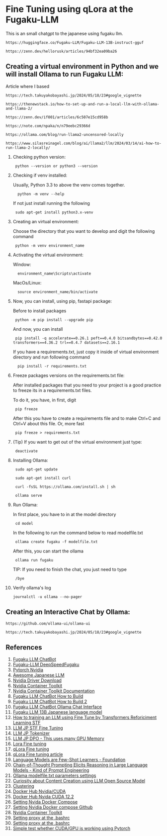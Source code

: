 # Fine Tuning using qLora at the Fugaku-LLM
This is an small chatgpt to the japanese using fugaku llm.

    https://huggingface.co/Fugaku-LLM/Fugaku-LLM-13B-instruct-gguf

    https://zenn.dev/hellorusk/articles/94bf32ea09ba26

## Creating a virtual environment in Python and we will install Ollama to run Fugaku LLM:
Article where I based

    https://tech.takuyakobayashi.jp/2024/05/18/23#google_vignette

    https://thenewstack.io/how-to-set-up-and-run-a-local-llm-with-ollama-and-llama-2/

    https://zenn.dev/if001/articles/6c507e15cd958b

    https://note.com/npaka/n/n79eebc29366d

    https://ollama.com/blog/run-llama2-uncensored-locally

    https://www.silasreinagel.com/blog/ai/llama2/llm/2024/03/14/ai-how-to-run-llama-2-locally/

1. Checking python version:

        python --version or python3 --version

2. Checking if venv installed:

    Usually, Python 3.3 to above the venv comes together.

         python -m venv --help

    If not just install running the following

        sudo apt-get install python3.x-venv

3. Creating an virtual environment:

    Choose the directory that you want to develop and digit the following command

        python -m venv environment_name

4. Activating the virtual environment:

    Window:

         environment_name\Scripts\activate

    MacOs/Linux:

         source environment_name/bin/activate

5. Now, you can install, using pip, fastapi package:

    Before to install packages

        python -m pip install --upgrade pip

    And now, you can install

        pip install -q accelerate==0.26.1 peft==0.4.0 bitsandbytes==0.42.0 transformers==4.36.2 trl==0.4.7 datasets==2.16.1

    If you have a requirements.txt, just copy it inside of virtual environment directory and run following command

         pip install -r requirements.txt

6. Freeze packages versions on the requirements.txt file:

    After installed packages that you need to your project is a good practice to freeze its in a requirements.txt files.

    To do it, you have, in first, digit

        pip freeze

    After this you have to create a requirements file and to make Ctrl+C and Ctrl+V about this file. Or, more fast

        pip freeze > requirements.txt

7. (Tip) If you want to get out of the virtual environment just type:

        deactivate

8. Installing Ollama:

        sudo apt-get update

        sudo apt-get install curl

        curl -fsSL https://ollama.com/install.sh | sh

        ollama serve

9. Run Ollama:

    In first place, you have to in at the model directory

        cd model

    In the following to run the command below to read modelfile.txt

        ollama create fugaku -f modelfile.txt

    After this, you can start the ollama

        ollama run fugaku

    TIP: If you need to finish the chat, you just need to type

        /bye

10. Verify ollama's log


        journalctl -u ollama --no-pager

## Creating an Interactive Chat by Ollama:

    https://github.com/ollama-ui/ollama-ui

    https://tech.takuyakobayashi.jp/2024/05/18/23#google_vignette

## References
1. [Fugaku LLM ChatBot][1]
1. [Fugaku-LLM DeepSpeedFugaku][2]
1. [Pytorch Nvidia][3]
1. [Awesome Japanese LLM][4]
1. [Nvidia Driver Download][5]
1. [Nvidia Container Toolkit][6]
1. [Nvidia Container Toolkit Documentation][7]
1. [Fugaku LLM ChatBot How to Build][10]
1. [Fugaku LLM ChatBot How to Build 2][11]
1. [Fugaku LLM ChatBot Ollama Chat Interface][12]
1. [Fugaku LLM 13B Japanese language model][13]
1. [How to training an LLM using Fine Tune by Transformers Reforiciment Learning STF][14]
1. [LLM JP STF Fine Tuning][15]
1. [LLM JP Tokenizer][16]
1. [LLM JP DPO - This uses many GPU Memory][17]
1. [Lora Fine tuning][18]
1. [qLora Fine tuning][19]
1. [qLora Fine tuning article][20]
1. [Language Models are Few-Shot Learners - Foundation][22]
1. [Chain-of-Thought Prompting Elicits Reasoning in Large Language Models - Kind of Prompt Engineering][23]
1. [Ollama modelfile.txt parameters settings][25]
1. [Curiosity about Content Creation using LLM Open Source Model][26]
1. [Clustering][27]
1. [Docker Hub Nvidia/CUDA][28]
1. [Docker Hub Nvida CUDA 12.2][29]
1. [Setting Nvida Docker Compose][30]
1. [Setting Nvidia Docker compose Github][31]
1. [Nvidia Container Toolkit][32]
1. [Setting proxy at the .bashrc][33]
1. [Setting proxy at the .bashrc][34]
1. [Simple test whether CUDA/GPU is working using Pytorch][35]

[1]: https://huggingface.co/Fugaku-LLM/Fugaku-LLM-13B-instruct
[2]: https://github.com/Fugaku-LLM/DeepSpeedFugaku
[3]: https://catalog.ngc.nvidia.com/orgs/nvidia/containers/pytorch
[4]: https://github.com/llm-jp/awesome-japanese-llm
[5]: https://www.nvidia.com/content/DriverDownloads/confirmation.php?url=/Windows/531.61/531.61-desktop-win10-win11-64bit-international-dch-whql.exe&lang=us&type=GeForce
[6]: https://docs.nvidia.com/datacenter/cloud-native/container-toolkit/1.14.4/release-notes.html
[7]: https://docs.nvidia.com/datacenter/cloud-native/container-toolkit/1.14.4/index.html
[10]: https://note.com/owlet_notes/n/nd144bd2d1dc1
[11]: https://note.com/ngc_shj/n/n7a8ce01f13ac
[12]: https://github.com/ollama-ui/ollama-ui
[13]: https://dataloop.ai/library/model/fugaku-llm_fugaku-llm-13b/
[14]: https://huggingface.co/docs/trl/index
[15]: https://github.com/llm-jp/llm-jp-sft
[16]: https://github.com/llm-jp/llm-jp-tokenizer
[17]: https://github.com/llm-jp/llm-jp-dpo
[18]: https://github.com/microsoft/LoRA
[19]: https://github.com/artidoro/qlora
[20]: https://arxiv.org/abs/2305.14314
[22]: https://arxiv.org/abs/2005.14165
[23]: https://arxiv.org/abs/2201.11903
[25]: https://github.com/ollama/ollama/blob/main/docs/modelfile.md#parameter
[26]: https://byrayray.medium.com/llama-3-2-vs-llama-3-1-vs-gemma-2-finding-the-best-open-source-llm-for-content-creation-1f6085c9f87a
[27]: https://www.ibm.com/topics/clustering
[28]: https://hub.docker.com/r/nvidia/cuda
[29]: https://hub.docker.com/layers/nvidia/cuda/12.2.0-runtime-ubuntu20.04/images/sha256-3faf586290da5a86115cbf907f3a34ba48e97875a8e148fa969ddaa6b1472b93
[30]: https://docs.docker.com/compose/how-tos/gpu-support/
[31]: https://github.com/suvash/nixos-nvidia-cuda-python-docker-compose/blob/main/03-nvidia-docker-compose-setup.org
[32]: https://docs.nvidia.com/datacenter/cloud-native/container-toolkit/latest/install-guide.html
[33]: https://qiita.com/Fal318/items/338521feb42197a3aee5
[34]: https://qiita.com/nullsnet/items/66590b0ff33e15db7532
[35]: https://stackoverflow.com/questions/48152674/how-do-i-check-if-pytorch-is-using-the-gpu
